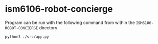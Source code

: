 # ism6106-robot-concierge

Program can be run with the following command from within the `ISM6106-ROBOT-CONCIERGE` directory

`python3 ./src/app.py`
